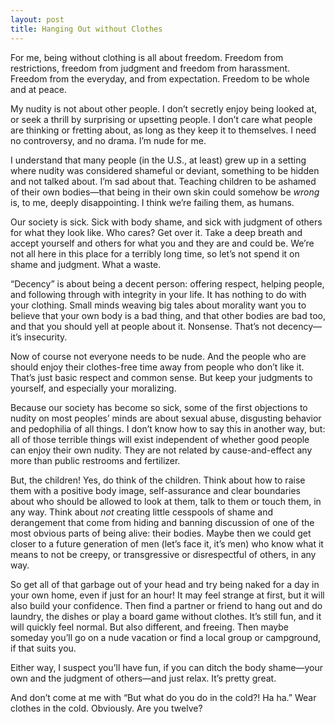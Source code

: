 ```yaml
---
layout: post
title: Hanging Out without Clothes
---
```


For me, being without clothing is all about freedom. Freedom from restrictions,
freedom from judgment and freedom from harassment. Freedom from the everyday,
and from expectation. Freedom to be whole and at peace.

My nudity is not about other people. I don’t secretly enjoy being looked at, or
seek a thrill by surprising or upsetting people. I don’t care what people are
thinking or fretting about, as long as they keep it to themselves. I need no
controversy, and no drama. I’m nude for me.

I understand that many people (in the U.S., at least) grew up in a setting where
nudity was considered shameful or deviant, something to be hidden and not talked
about. I’m sad about that. Teaching children to be ashamed of their own
bodies—that being in their own skin could somehow be _wrong_ is, to me, deeply
disappointing. I think we’re failing them, as humans.

Our society is sick. Sick with body shame, and sick with judgment of others for
what they look like. Who cares? Get over it. Take a deep breath and accept
yourself and others for what you and they are and could be. We’re not all here
in this place for a terribly long time, so let’s not spend it on shame and
judgment. What a waste.

“Decency” is about being a decent person: offering respect, helping people, and
following through with integrity in your life. It has nothing to do with your
clothing. Small minds weaving big tales about morality want you to believe that
your own body is a bad thing, and that other bodies are bad too, and that you
should yell at people about it. Nonsense. That’s not decency—it’s insecurity.

Now of course not everyone needs to be nude. And the people who are should enjoy
their clothes-free time away from people who don’t like it. That’s just basic
respect and common sense. But keep your judgments to yourself, and especially
your moralizing.

Because our society has become so sick, some of the first objections to nudity
on most peoples’ minds are about sexual abuse, disgusting behavior and
pedophilia of all things. I don’t know how to say this in another way, but: all
of those terrible things will exist independent of whether good people can enjoy
their own nudity. They are not related by cause-and-effect any more than public
restrooms and fertilizer.

But, the children! Yes, do think of the children. Think about how to raise them
with a positive body image, self-assurance and clear boundaries about who should
be allowed to look at them, talk to them or touch them, in any way. Think about
_not_ creating little cesspools of shame and derangement that come from hiding
and banning discussion of one of the most obvious parts of being alive: their
bodies. Maybe then we could get closer to a future generation of men (let’s face
it, it’s men) who know what it means to not be creepy, or transgressive or
disrespectful of others, in any way.

So get all of that garbage out of your head and try being naked for a day in
your own home, even if just for an hour! It may feel strange at first, but it
will also build your confidence. Then find a partner or friend to hang out and
do laundry, the dishes or play a board game without clothes. It’s still fun, and
it will quickly feel normal. But also different, and freeing. Then maybe someday
you’ll go on a nude vacation or find a local group or campground, if that suits
you.

Either way, I suspect you’ll have fun, if you can ditch the body shame—your own
and the judgment of others—and just relax. It’s pretty great.

And don’t come at me with “But what do you do in the cold?! Ha ha.” Wear clothes
in the cold. Obviously. Are you twelve?
